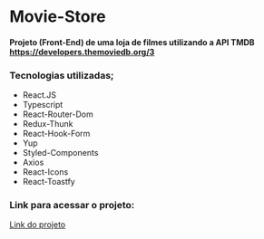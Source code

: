 # Movie-Store

#### Projeto (Front-End) de uma loja de filmes utilizando a API TMDB https://developers.themoviedb.org/3

### Tecnologias utilizadas;

- React.JS
- Typescript
- React-Router-Dom
- Redux-Thunk
- React-Hook-Form
- Yup
- Styled-Components
- Axios
- React-Icons
- React-Toastfy

### Link para acessar o projeto:

<a href="https://movie-store-teal.vercel.app/" target="_blank">Link do projeto</a>